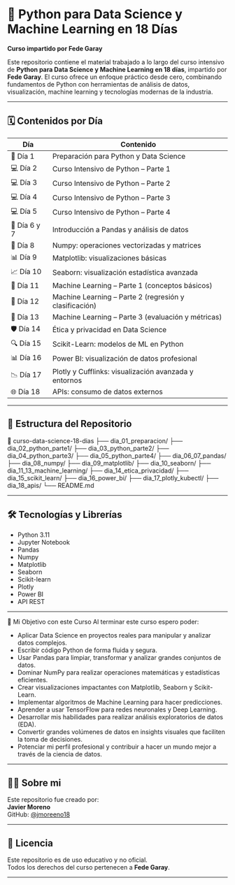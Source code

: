 # 🧠 Python para Data Science y Machine Learning en 18 Días
**Curso impartido por Fede Garay**

Este repositorio contiene el material trabajado a lo largo del curso intensivo de **Python para Data Science y Machine Learning en 18 días**, impartido por **Fede Garay**. El curso ofrece un enfoque práctico desde cero, combinando fundamentos de Python con herramientas de análisis de datos, visualización, machine learning y tecnologías modernas de la industria.

---

## 🗓️ Contenidos por Día

| Día | Contenido |
|-----|-----------|
| 📘 Día 1  | Preparación para Python y Data Science |
| 💻 Día 2  | Curso Intensivo de Python – Parte 1 |
| 💻 Día 3  | Curso Intensivo de Python – Parte 2 |
| 💻 Día 4  | Curso Intensivo de Python – Parte 3 |
| 💻 Día 5  | Curso Intensivo de Python – Parte 4 |
| 🐼 Día 6 y 7 | Introducción a Pandas y análisis de datos |
| 🔢 Día 8  | Numpy: operaciones vectorizadas y matrices |
| 📊 Día 9  | Matplotlib: visualizaciones básicas |
| 📈 Día 10 | Seaborn: visualización estadística avanzada |
| 🤖 Día 11 | Machine Learning – Parte 1 (conceptos básicos) |
| 🤖 Día 12 | Machine Learning – Parte 2 (regresión y clasificación) |
| 🤖 Día 13 | Machine Learning – Parte 3 (evaluación y métricas) |
| 🛡️ Día 14 | Ética y privacidad en Data Science |
| 🔍 Día 15 | Scikit-Learn: modelos de ML en Python |
| 📊 Día 16 | Power BI: visualización de datos profesional |
| 📉 Día 17 | Plotly y Cufflinks: visualización avanzada y entornos |
| 🌐 Día 18 | APIs: consumo de datos externos |

---

## 📂 Estructura del Repositorio
📁 curso-data-science-18-dias
├── dia_01_preparacion/
├── dia_02_python_parte1/
├── dia_03_python_parte2/
├── dia_04_python_parte3/
├── dia_05_python_parte4/
├── dia_06_07_pandas/
├── dia_08_numpy/
├── dia_09_matplotlib/
├── dia_10_seaborn/
├── dia_11_13_machine_learning/
├── dia_14_etica_privacidad/
├── dia_15_scikit_learn/
├── dia_16_power_bi/
├── dia_17_plotly_kubectl/
├── dia_18_apis/
└── README.md

---

## 🛠️ Tecnologías y Librerías

- Python 3.11
- Jupyter Notebook
- Pandas
- Numpy
- Matplotlib
- Seaborn
- Scikit-learn
- Plotly
- Power BI
- API REST

---

📌 Mi Objetivo con este Curso
Al terminar este curso espero poder:

- Aplicar Data Science en proyectos reales para manipular y analizar datos complejos.
- Escribir código Python de forma fluida y segura.
- Usar Pandas para limpiar, transformar y analizar grandes conjuntos de datos.
- Dominar NumPy para realizar operaciones matemáticas y estadísticas eficientes.
- Crear visualizaciones impactantes con Matplotlib, Seaborn y Scikit-Learn.
- Implementar algoritmos de Machine Learning para hacer predicciones.
- Aprender a usar TensorFlow para redes neuronales y Deep Learning.
- Desarrollar mis habilidades para realizar análisis exploratorios de datos (EDA).
- Convertir grandes volúmenes de datos en insights visuales que faciliten la toma de decisiones.
- Potenciar mi perfil profesional y contribuir a hacer un mundo mejor a través de la ciencia de datos.

---


## 👨‍💻 Sobre mi

Este repositorio fue creado por:  
**Javier Moreno**  
GitHub: [@jmoreeno18](https://github.com/jmoreeno18)

---

## 📝 Licencia

Este repositorio es de uso educativo y no oficial.  
Todos los derechos del curso pertenecen a **Fede Garay**.

---
